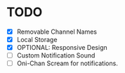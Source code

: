 # TODO

-   [x] Removable Channel Names
-   [x] Local Storage
-   [x] OPTIONAL: Responsive Design
-   [ ] Custom Notification Sound
-   [ ] Oni-Chan Scream for notifications.
